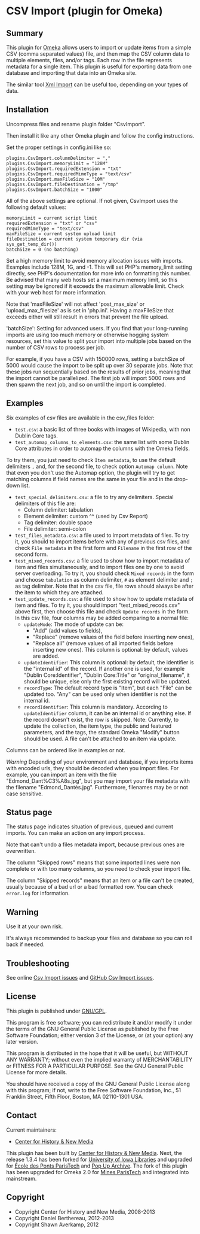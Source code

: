 CSV Import (plugin for Omeka)
=============================


Summary
-------

This plugin for [Omeka] allows users to import or update items from a simple
CSV (comma separated values) file, and then map the CSV column data to multiple
elements, files, and/or tags. Each row in the file represents metadata for a
single item.
This plugin is useful for exporting data from one database and importing that
data into an Omeka site.

The similar tool [Xml Import] can be useful too, depending on your types of
data.


Installation
------------

Uncompress files and rename plugin folder "CsvImport".

Then install it like any other Omeka plugin and follow the config instructions.

Set the proper settings in config.ini like so:

```
plugins.CsvImport.columnDelimiter = ","
plugins.CsvImport.memoryLimit = "128M"
plugins.CsvImport.requiredExtension = "txt"
plugins.CsvImport.requiredMimeType = "text/csv"
plugins.CsvImport.maxFileSize = "10M"
plugins.CsvImport.fileDestination = "/tmp"
plugins.CsvImport.batchSize = "1000"
```

All of the above settings are optional.  If not given, CsvImport uses the
following default values:

```
memoryLimit = current script limit
requiredExtension = "txt" or "csv"
requiredMimeType = "text/csv"
maxFileSize = current system upload limit
fileDestination = current system temporary dir (via sys_get_temp_dir())
batchSize = 0 (no batching)
```

Set a high memory limit to avoid memory allocation issues with imports.
Examples include 128M, 1G, and -1. This will set PHP's memory_limit setting
directly, see PHP's documentation for more info on formatting this number. Be
advised that many web hosts set a maximum memory limit, so this setting may be
ignored if it exceeds the maximum allowable limit. Check with your web host for
more information.

Note that 'maxFileSize' will not affect 'post_max_size' or 'upload_max_filesize'
as is set in 'php.ini'. Having a maxFileSize that exceeds either will still
result in errors that prevent the file upload.

'batchSize': Setting for advanced users.  If you find that your long-running
imports are using too much memory or otherwise hogging system resources, set
this value to split your import into multiple jobs based on the number of CSV
rows to process per job.

For example, if you have a CSV with 150000 rows, setting a batchSize of 5000
would cause the import to be split up over 30 separate jobs.
Note that these jobs run sequentially based on the results of prior jobs,
meaning that the import cannot be parallelized.  The first job will import
5000 rows and then spawn the next job, and so on until the import is completed.


Examples
--------

Six examples of csv files are available in the csv_files folder:

* `test.csv`: a basic list of three books with images of Wikipedia, with
non Dublin Core tags.
* `test_automap_columns_to_elements.csv`: the same list with some Dublin Core
attributes in order to automap the columns with the Omeka fields.

To try them, you just need to check `Item metadata`, to use the default
delimiters `,` and, for the second file, to check option `Automap column`. Note
that even you don't use the Automap option, the plugin will try to get matching
columns if field names are the same in your file and in the drop-down list.

* `test_special_delimiters.csv`: a file to try any delimiters. Special
delimiters of this file are:
    - Column delimiter: tabulation
    - Element delimiter: custom ^^ (used by Csv Report)
    - Tag delimiter: double space
    - File delimiter: semi-colon
* `test_files_metadata.csv`: a file used to import metadata of files. To try it,
you should to import items before with any of previous csv files, and check
`File metadata` in the first form and `Filename` in the first row of the second
form.
* `test_mixed_records.csv`: a file used to show how to import metadata of item
and files simultaneously, and to import files one by one to avoid server
overloading. To try it, you should check `Mixed records` in the form and choose
`tabulation` as column delimiter, `#` as element delimiter and `;` as tag
delimiter. Note that in the csv file, file rows should always be after the item
to which they are attached.
* `test_update_records.csv`: a file used to show how to update metadata of item
and files. To try it, you should import "test_mixed_recods.csv" above first,
then choose this file and check `Update records` in the form.
In this csv file, four columns may be added comparing to a normal file:
    - `updateMode`: The mode of update can be:
        - "Add" (add values to fields),
        - "Replace" (remove values of the field before inserting new ones),
        - "Replace all" (remove values of all imported fields before inserting
        new ones).
    This column is optional: by default, values are added.
    - `updateIdentifier`: This column is optional: by default, the identifier
    is the "internal id" of the record. If another one is used, for example
    "Dublin Core:Identifier", "Dublin Core:Title" or "original_filename", it
    should be unique, else only the first existing record will be updated.
    - `recordType`: The default record type is "Item", but each "File" can be
    updated too. "Any" can be used only when identifier is not the internal id.
    - `recordIdentifier`: This column is mandatory. According to
    `updateIdentifier` column, it can be an internal id or anything else. If the
    record doesn't exist, the row is skipped.
Note: Currently, to update the collection, the item type, the public and
featured parameters, and the tags, the standard Omeka "Modify" button should
be used. A file can't be attached to an item via update.

Columns can be ordered like in examples or not.

_Warning_
Depending of your environment and database, if you imports items with encoded
urls, they should be decoded when you import files. For example, you can import
an item with the file "Edmond_Dant%C3%A8s.jpg", but you may import your file
metadata with the filename "Edmond_Dantès.jpg". Furthermore, filenames may be or
not case sensitive.


Status page
-----------

The status page indicates situation of previous, queued and current imports. You
can make an action on any import process.

Note that can't undo a files metadata import, because previous ones are
overwritten.

The column "Skipped rows" means that some imported lines were non complete or
with too many columns, so you need to check your import file.

The column "Skipped records" means that an item or a file can't be created,
usually because of a bad url or a bad formatted row. You can check `error.log`
for information.


Warning
-------

Use it at your own risk.

It's always recommended to backup your files and database so you can roll back
if needed.


Troubleshooting
---------------

See online [Csv Import issues] and [GitHub Csv Import issues].


License
-------

This plugin is published under [GNU/GPL].

This program is free software; you can redistribute it and/or modify it under
the terms of the GNU General Public License as published by the Free Software
Foundation; either version 3 of the License, or (at your option) any later
version.

This program is distributed in the hope that it will be useful, but WITHOUT
ANY WARRANTY; without even the implied warranty of MERCHANTABILITY or FITNESS
FOR A PARTICULAR PURPOSE. See the GNU General Public License for more
details.

You should have received a copy of the GNU General Public License along with
this program; if not, write to the Free Software Foundation, Inc.,
51 Franklin Street, Fifth Floor, Boston, MA 02110-1301 USA.


Contact
-------

Current maintainers:
* [Center for History & New Media]

This plugin has been built by [Center for History & New Media]. Next, the
release 1.3.4 has been forked for [University of Iowa Libraries] and upgraded
for [École des Ponts ParisTech] and [Pop Up Archive]. The fork of this plugin
has been upgraded for Omeka 2.0 for [Mines ParisTech] and integrated into
mainstream.


Copyright
---------

* Copyright Center for History and New Media, 2008-2013
* Copyright Daniel Berthereau, 2012-2013
* Copyright Shawn Averkamp, 2012


[Omeka]: https://omeka.org "Omeka.org"
[Csv Import]: https://github.com/omeka/plugin-CsvImport "Omeka plugin Csv Import"
[Xml Import]: https://github.com/Daniel-KM/XmlImport "GitHub XmlImport"
[Csv Import issues]: http://omeka.org/forums/forum/plugins
[GitHub Csv Import issues]: https://github.com/omeka/plugin-CsvImport/Issues "GitHub Csv Import"
[GNU/GPL]: https://www.gnu.org/licenses/gpl-3.0.html "GNU/GPL v3"
[Center for History & New Media]: http://chnm.gmu.edu
[Daniel-KM]: https://github.com/Daniel-KM "Daniel Berthereau"
[saverkamp]: https://github.com/saverkamp "saverkamp"
[University of Iowa Libraries]: http://www.lib.uiowa.edu
[École des Ponts ParisTech]: http://bibliotheque.enpc.fr "École des Ponts ParisTech / ENPC"
[Pop Up Archive]: http://popuparchive.org
[Mines ParisTech]: http://bib.mines-paristech.fr "Mines ParisTech / ENSMP"
